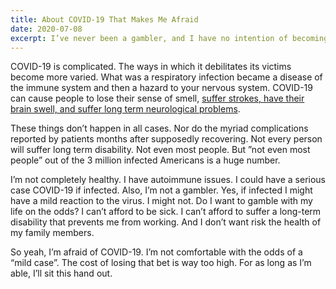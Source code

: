 ```yaml
---
title: About COVID-19 That Makes Me Afraid
date: 2020-07-08
excerpt: I’ve never been a gambler, and I have no intention of becoming one now.
---
```

<span class="dropcap">C</span>OVID-19 is complicated. The ways in which it debilitates its victims  become more varied. What was a respiratory infection became a disease of the immune system and then a hazard to your nervous system. COVID-19 can cause people to lose their sense of smell, [suffer strokes, have their brain swell, and suffer long term neurological problems](https://www.theguardian.com/world/2020/jul/08/warning-of-serious-brain-disorders-in-people-with-mild-covid-symptoms).

These things don’t happen in all cases. Nor do the myriad complications reported by patients months after supposedly recovering. Not every person will suffer long term disability. Not even most people. But ”not even most people” out of the 3 million infected Americans is a huge number.

I’m not completely healthy. I have autoimmune issues. I could have a serious case COVID-19 if infected. Also, I’m not a gambler. Yes, if infected I might have a mild reaction to the virus. I might not. Do I want to gamble with my life on the odds? I can’t afford to be sick. I can’t afford to suffer a long-term disability that prevents me from working. And I don’t want risk the health of my family members.

So yeah, I’m afraid of COVID-19. I’m not comfortable with the odds of a “mild case”. The cost of losing that bet is way too high. For as long as I’m able, I’ll sit this hand out.